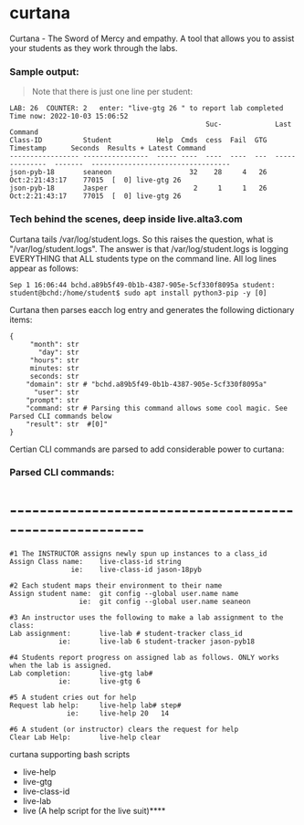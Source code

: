 # curtana

Curtana - The Sword of Mercy and empathy. A tool that allows you to assist your students as they work through the labs.

### Sample output:

> Note that there is just one line per student:

```
LAB: 26  COUNTER: 2   enter: "live-gtg 26 " to report lab completed
Time now: 2022-10-03 15:06:52
                                                Suc-             Last Command
Class-ID          Student           Help  Cmds  cess  Fail  GTG   Timestamp      Seconds  Results + Latest Command
----------------- ----------------  ----- ----  ----  ----  ---  --------------  -------  ----------------------------------
json-pyb-18       seaneon                   32    28     4   26  Oct:2:21:43:17    77015  [  0] live-gtg 26
json-pyb-18       Jasper                     2     1     1   26  Oct:2:21:43:17    77015  [  0] live-gtg 26
```


### Tech behind the scenes, deep inside live.alta3.com
Curtana tails /var/log/student.logs.  So this raises the question, what is "/var/log/student.logs". The answer is that /var/log/student.logs is logging EVERYTHING that ALL students type on the command line. All log lines appear as follows:

```
Sep 1 16:06:44 bchd.a89b5f49-0b1b-4387-905e-5cf330f8095a student: student@bchd:/home/student$ sudo apt install python3-pip -y [0]
```

Curtana then parses eacch log entry and generates the following dictionary items:


```
{
     "month": str
       "day": str
     "hours": str
     minutes: str
     seconds: str
    "domain": str # "bchd.a89b5f49-0b1b-4387-905e-5cf330f8095a"
      "user": str
    "prompt": str
    "command: str # Parsing this command allows some cool magic. See Parsed CLI commands below 
    "result": str  #[0]"
}
```

Certian CLI commands are parsed to add considerable power to curtana:

### Parsed CLI commands:
# --------------------------------------------------------
```
#1 The INSTRUCTOR assigns newly spun up instances to a class_id
Assign Class name:    live-class-id string
               ie:    live-class-id jason-18pyb

#2 Each student maps their environment to their name
Assign student name:  git config --global user.name name
                 ie:  git config --global user.name seaneon

#3 An instructor uses the following to make a lab assignment to the class:
Lab assignment:       live-lab # student-tracker class_id  
            ie:       live-lab 6 student-tracker jason-pyb18

#4 Students report progress on assigned lab as follows. ONLY works when the lab is assigned.
Lab completion:       live-gtg lab#
            ie:       live-gtg 6

#5 A student cries out for help
Request lab help:     live-help lab# step#
              ie:     live-help 20   14 

#6 A student (or instructor) clears the request for help
Clear Lab Help:       live-help clear
```

curtana supporting bash scripts
- live-help
- live-gtg
- live-class-id
- live-lab
- live  (A help script for the live suit)****
